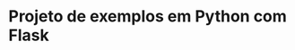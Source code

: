 ﻿# Projeto de exemplos em Python com Flask

<!-- link to version in English -->
<div data-alt-locales="en-us"></div>

